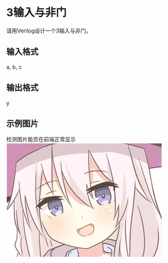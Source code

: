 # 3输入与非门
请用Verilog设计一个3输入与非门。

## 输入格式
a, b, c

## 输出格式
y

## 示例图片
检测图片能否在前端正常显示
![示例图片](example.png)